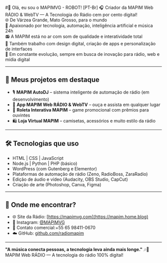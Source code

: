 #🤖 Olá, eu sou o MAPIMVG - ROBOT!
[PT-Br] 
🎧 Criador da MAPIM Web RÁDIO & WebTV — A Tecnologia do Rádio cem por cento digital!  
🌐 De Várzea Grande, Mato Grosso, para o mundo  
🧠 Apaixonado por tecnologia, automação, inteligência artificial e música 24h  
📻 A MAPIM está no ar com som de qualidade e interatividade total  
🎨 Também trabalho com design digital, criação de apps e personalização de interfaces  
🧩 Em constante evolução, sempre em busca de inovação para rádio, web e mídia digital

---

## 🚀 Meus projetos em destaque

- 🎙️ **MAPIM AutoDJ** – sistema inteligente de automação de rádio (em desenvolvimento)
- 📲 **App MAPIM Web RÁDIO & WebTV** – ouça e assista em qualquer lugar
- 🎰 **Roleta Interativa MAPIM** – game promocional com prêmios para ouvintes
- 🛍️ **Loja Virtual MAPIM** – camisetas, acessórios e muito estilo da rádio

---

## 🛠️ Tecnologias que uso

- HTML | CSS | JavaScript
- Node.js | Python | PHP (básico)
- WordPress (com Gutenberg e Elementor)
- Plataformas de automação de rádio (Zeno, RadioBoss, ZaraRadio)
- Edição de áudio e vídeo (Audacity, OBS Studio, CapCut)
- Criação de arte (Photoshop, Canva, Figma)

---

## 📲 Onde me encontrar?

- 🌐 Site da Rádio: [https://mapimvg.com](https://mapim.home.blog)
- 📱 Instagram: [@MAPIMVG](https://instagram.com/mapimvg)
- 💬 Contato comercial:+55 65 98411-0670
- ☁️ GitHub: [github.com/radiomapim](https://github.com/radiomapim)

---

**"A música conecta pessoas, a tecnologia leva ainda mais longe."** 🎶🚀  
MAPIM Web RÁDIO — A tecnologia do rádio 100% digital!
